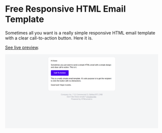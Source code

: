 # Free Responsive HTML Email Template

Sometimes all you want is a really simple responsive HTML email template with a clear call-to-action button. Here it is.

[See live preview](http://techboydk.github.io/email-template/email.html).

<img src="https://raw.githubusercontent.com/techboydk/email-template/main/Screenshot%20from%202023-12-23%2023-47-44.png" alt="Simple HTML Email Template" width="500">


